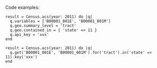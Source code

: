 Code examples:

    result = Census.acs(year: 2011) do |q|
      q.variables = ['B00001_001E', 'B00001_001M']
      q.geo.summary_level = 'tract'
      q.geo.contained_in = { 'state' => 11 }
      q.api_key = 'xxx'
    end
    
    result = Census.acs(year: 2011) do |q|
      q.get('B00001_001E', 'B00001_001M').for('tract').in('state' => 11).key('xxx')
    end
    
